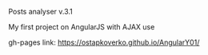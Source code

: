Posts analyser v.3.1

My first project on AngularJS with AJAX use



gh-pages link: https://ostapkoverko.github.io/AngularY01/